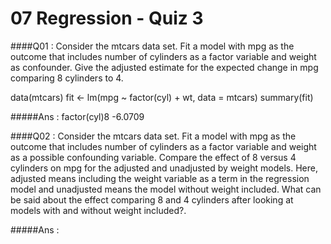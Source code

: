 # 07 Regression - Quiz 3

####Q01 : Consider the mtcars data set. Fit a model with mpg as the outcome that includes number of cylinders as a factor variable and weight as confounder. Give the adjusted estimate for the expected change in mpg comparing 8 cylinders to 4.

data(mtcars)
fit <- lm(mpg ~ factor(cyl) + wt, data = mtcars)
summary(fit)

#####Ans : factor(cyl)8  -6.0709

####Q02 : Consider the mtcars data set. Fit a model with mpg as the outcome that includes number of cylinders as a factor variable and weight as a possible confounding variable. Compare the effect of 8 versus 4 cylinders on mpg for the adjusted and unadjusted by weight models. Here, adjusted means including the weight variable as a term in the regression model and unadjusted means the model without weight included. What can be said about the effect comparing 8 and 4 cylinders after looking at models with and without weight included?.



#####Ans :

